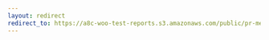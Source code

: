 ```yaml
---
layout: redirect
redirect_to: https://a8c-woo-test-reports.s3.amazonaws.com/public/pr-merge/38855/api/index.html
---
```

